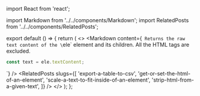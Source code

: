 import React from 'react';

import Markdown from '../../components/Markdown';
import RelatedPosts from '../../components/RelatedPosts';

export default () => {
    return (
<>
<Markdown
    content={`
Returns the raw text content of the \`ele\` element and its children.
All the HTML tags are excluded.

~~~ javascript
const text = ele.textContent;
~~~
`}
/>
<RelatedPosts
    slugs={[
        'export-a-table-to-csv',
        'get-or-set-the-html-of-an-element',
        'scale-a-text-to-fit-inside-of-an-element',
        'strip-html-from-a-given-text',
    ]}
/>
</>
    );
};
